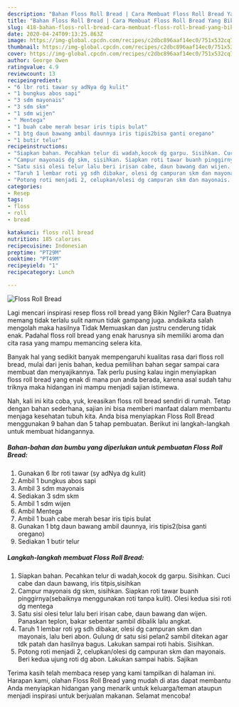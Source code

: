 ```yaml
---
description: "Bahan Floss Roll Bread | Cara Membuat Floss Roll Bread Yang Bikin Ngiler"
title: "Bahan Floss Roll Bread | Cara Membuat Floss Roll Bread Yang Bikin Ngiler"
slug: 418-bahan-floss-roll-bread-cara-membuat-floss-roll-bread-yang-bikin-ngiler
date: 2020-04-24T09:13:25.863Z
image: https://img-global.cpcdn.com/recipes/c2dbc896aaf14ec0/751x532cq70/floss-roll-bread-foto-resep-utama.jpg
thumbnail: https://img-global.cpcdn.com/recipes/c2dbc896aaf14ec0/751x532cq70/floss-roll-bread-foto-resep-utama.jpg
cover: https://img-global.cpcdn.com/recipes/c2dbc896aaf14ec0/751x532cq70/floss-roll-bread-foto-resep-utama.jpg
author: George Owen
ratingvalue: 4.9
reviewcount: 13
recipeingredient:
- "6 lbr roti tawar sy adNya dg kulit"
- "1 bungkus abos sapi"
- "3 sdm mayonais"
- "3 sdm skm"
- "1 sdm wijen"
- " Mentega"
- "1 buah cabe merah besar iris tipis bulat"
- "1 btg daun bawang ambil daunnya iris tipis2bisa ganti oregano"
- "1 butir telur"
recipeinstructions:
- "Siapkan bahan. Pecahkan telur di wadah,kocok dg garpu. Sisihkan. Cuci cabe dan daun bawang, iris titpis,sisihkan"
- "Campur mayonais dg skm, sisihkan. Siapkan roti tawar buanh pinggirnya(sebaiknya menggunakan roti tanpa kulit). Olesi kedua sisi roti dg mentega"
- "Satu sisi olesi telur lalu beri irisan cabe, daun bawang dan wijen. Panaskan teplon, bakar sebentar sambil dibalik lalu angkat."
- "Taruh 1 lembar roti yg sdh dibakar, olesi dg campuran skm dan mayonais, lalu beri abon. Gulung dr satu sisi pelan2 sambil ditekan agar tdk patah dan hasilnya bagus. Lakukan sampai roti habis. Sisihkan."
- "Potong roti menjadi 2, celupkan/olesi dg campuran skm dan mayonais. Beri kedua ujung roti dg abon. Lakukan sampai habis. Sajikan"
categories:
- Resep
tags:
- floss
- roll
- bread

katakunci: floss roll bread 
nutrition: 185 calories
recipecuisine: Indonesian
preptime: "PT29M"
cooktime: "PT49M"
recipeyield: "1"
recipecategory: Lunch

---
```



![Floss Roll Bread](https://img-global.cpcdn.com/recipes/c2dbc896aaf14ec0/751x532cq70/floss-roll-bread-foto-resep-utama.jpg)

Lagi mencari inspirasi resep floss roll bread yang Bikin Ngiler? Cara Buatnya memang tidak terlalu sulit namun tidak gampang juga. andaikata salah mengolah maka hasilnya Tidak Memuaskan dan justru cenderung tidak enak. Padahal floss roll bread yang enak harusnya sih memiliki aroma dan cita rasa yang mampu memancing selera kita.



Banyak hal yang sedikit banyak mempengaruhi kualitas rasa dari floss roll bread, mulai dari jenis bahan, kedua pemilihan bahan segar sampai cara membuat dan menyajikannya. Tak perlu pusing kalau ingin menyiapkan floss roll bread yang enak di mana pun anda berada, karena asal sudah tahu triknya maka hidangan ini mampu menjadi sajian istimewa.


Nah, kali ini kita coba, yuk, kreasikan floss roll bread sendiri di rumah. Tetap dengan bahan sederhana, sajian ini bisa memberi manfaat dalam membantu menjaga kesehatan tubuh kita. Anda bisa menyiapkan Floss Roll Bread menggunakan 9 bahan dan 5 tahap pembuatan. Berikut ini langkah-langkah untuk membuat hidangannya.

<!--inarticleads1-->

##### Bahan-bahan dan bumbu yang diperlukan untuk pembuatan Floss Roll Bread:

1. Gunakan 6 lbr roti tawar (sy adNya dg kulit)
1. Ambil 1 bungkus abos sapi
1. Ambil 3 sdm mayonais
1. Sediakan 3 sdm skm
1. Ambil 1 sdm wijen
1. Ambil  Mentega
1. Ambil 1 buah cabe merah besar iris tipis bulat
1. Gunakan 1 btg daun bawang ambil daunnya, iris tipis2(bisa ganti oregano)
1. Sediakan 1 butir telur




<!--inarticleads2-->

##### Langkah-langkah membuat Floss Roll Bread:

1. Siapkan bahan. Pecahkan telur di wadah,kocok dg garpu. Sisihkan. Cuci cabe dan daun bawang, iris titpis,sisihkan
1. Campur mayonais dg skm, sisihkan. Siapkan roti tawar buanh pinggirnya(sebaiknya menggunakan roti tanpa kulit). Olesi kedua sisi roti dg mentega
1. Satu sisi olesi telur lalu beri irisan cabe, daun bawang dan wijen. Panaskan teplon, bakar sebentar sambil dibalik lalu angkat.
1. Taruh 1 lembar roti yg sdh dibakar, olesi dg campuran skm dan mayonais, lalu beri abon. Gulung dr satu sisi pelan2 sambil ditekan agar tdk patah dan hasilnya bagus. Lakukan sampai roti habis. Sisihkan.
1. Potong roti menjadi 2, celupkan/olesi dg campuran skm dan mayonais. Beri kedua ujung roti dg abon. Lakukan sampai habis. Sajikan




Terima kasih telah membaca resep yang kami tampilkan di halaman ini. Harapan kami, olahan Floss Roll Bread yang mudah di atas dapat membantu Anda menyiapkan hidangan yang menarik untuk keluarga/teman ataupun menjadi inspirasi untuk berjualan makanan. Selamat mencoba!
